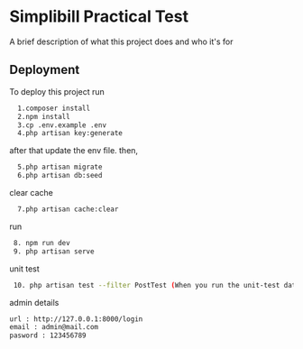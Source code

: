 
# Simplibill Practical Test

A brief description of what this project does and who it's for


## Deployment

To deploy this project run

```bash
  1.composer install
  2.npm install
  3.cp .env.example .env
  4.php artisan key:generate
```
after that update the env file. then,

```bash
  5.php artisan migrate
  6.php artisan db:seed
```

clear cache
```bash
  7.php artisan cache:clear
```

run
```bash
 8. npm run dev
 9. php artisan serve
```

unit test
```bash
 10. php artisan test --filter PostTest (When you run the unit-test database data will clear)
```

admin details
```bash
url : http://127.0.0.1:8000/login
email : admin@mail.com
pasword : 123456789
```


